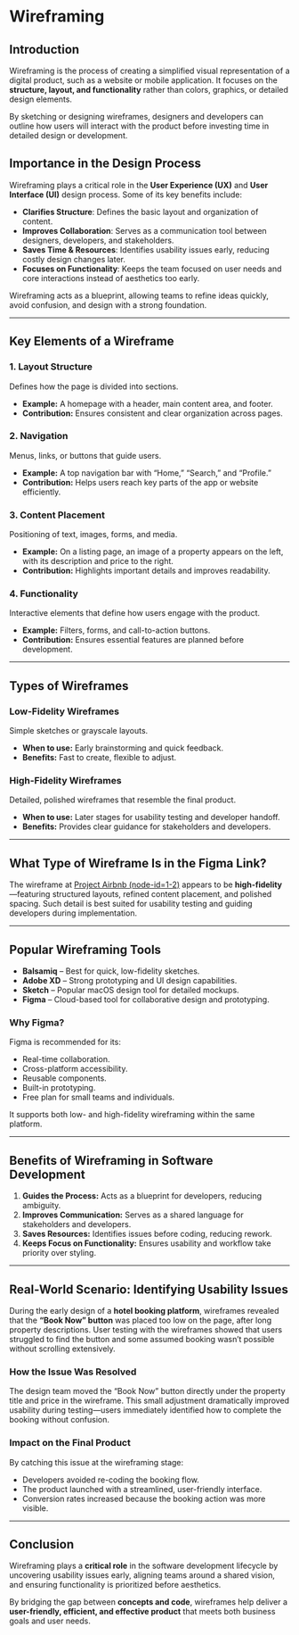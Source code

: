 # Wireframing

## Introduction  
Wireframing is the process of creating a simplified visual representation of a digital product, such as a website or mobile application. It focuses on the **structure, layout, and functionality** rather than colors, graphics, or detailed design elements.

By sketching or designing wireframes, designers and developers can outline how users will interact with the product before investing time in detailed design or development.

## Importance in the Design Process  
Wireframing plays a critical role in the **User Experience (UX)** and **User Interface (UI)** design process. Some of its key benefits include:

- **Clarifies Structure**: Defines the basic layout and organization of content.  
- **Improves Collaboration**: Serves as a communication tool between designers, developers, and stakeholders.  
- **Saves Time & Resources**: Identifies usability issues early, reducing costly design changes later.  
- **Focuses on Functionality**: Keeps the team focused on user needs and core interactions instead of aesthetics too early.

Wireframing acts as a blueprint, allowing teams to refine ideas quickly, avoid confusion, and design with a strong foundation.

---

## Key Elements of a Wireframe

### 1. Layout Structure  
Defines how the page is divided into sections.  
- **Example:** A homepage with a header, main content area, and footer.  
- **Contribution:** Ensures consistent and clear organization across pages.

### 2. Navigation  
Menus, links, or buttons that guide users.  
- **Example:** A top navigation bar with “Home,” “Search,” and “Profile.”  
- **Contribution:** Helps users reach key parts of the app or website efficiently.

### 3. Content Placement  
Positioning of text, images, forms, and media.  
- **Example:** On a listing page, an image of a property appears on the left, with its description and price to the right.  
- **Contribution:** Highlights important details and improves readability.

### 4. Functionality  
Interactive elements that define how users engage with the product.  
- **Example:** Filters, forms, and call-to-action buttons.  
- **Contribution:** Ensures essential features are planned before development.

---

## Types of Wireframes

### Low-Fidelity Wireframes  
Simple sketches or grayscale layouts.  
- **When to use:** Early brainstorming and quick feedback.  
- **Benefits:** Fast to create, flexible to adjust.

### High-Fidelity Wireframes  
Detailed, polished wireframes that resemble the final product.  
- **When to use:** Later stages for usability testing and developer handoff.  
- **Benefits:** Provides clear guidance for stakeholders and developers.

---

## What Type of Wireframe Is in the Figma Link?

The wireframe at [Project Airbnb (node-id=1-2)](https://www.figma.com/design/E2BRqdPcKkrnX6hLGPto8Z/Project-Airbnb?node-id=1-2&p=f) appears to be **high-fidelity**—featuring structured layouts, refined content placement, and polished spacing. Such detail is best suited for usability testing and guiding developers during implementation.

---

## Popular Wireframing Tools

- **Balsamiq** – Best for quick, low-fidelity sketches.  
- **Adobe XD** – Strong prototyping and UI design capabilities.  
- **Sketch** – Popular macOS design tool for detailed mockups.  
- **Figma** – Cloud-based tool for collaborative design and prototyping.  

### Why Figma?  
Figma is recommended for its:  
- Real-time collaboration.  
- Cross-platform accessibility.  
- Reusable components.  
- Built-in prototyping.  
- Free plan for small teams and individuals.  

It supports both low- and high-fidelity wireframing within the same platform.

---

## Benefits of Wireframing in Software Development

1. **Guides the Process:** Acts as a blueprint for developers, reducing ambiguity.  
2. **Improves Communication:** Serves as a shared language for stakeholders and developers.  
3. **Saves Resources:** Identifies issues before coding, reducing rework.  
4. **Keeps Focus on Functionality:** Ensures usability and workflow take priority over styling.  

---

## Real-World Scenario: Identifying Usability Issues

During the early design of a **hotel booking platform**, wireframes revealed that the **“Book Now” button** was placed too low on the page, after long property descriptions. User testing with the wireframes showed that users struggled to find the button and some assumed booking wasn’t possible without scrolling extensively.

### How the Issue Was Resolved  
The design team moved the “Book Now” button directly under the property title and price in the wireframe. This small adjustment dramatically improved usability during testing—users immediately identified how to complete the booking without confusion.

### Impact on the Final Product  
By catching this issue at the wireframing stage:  
- Developers avoided re-coding the booking flow.  
- The product launched with a streamlined, user-friendly interface.  
- Conversion rates increased because the booking action was more visible.  

---

## Conclusion  

Wireframing plays a **critical role** in the software development lifecycle by uncovering usability issues early, aligning teams around a shared vision, and ensuring functionality is prioritized before aesthetics.  

By bridging the gap between **concepts and code**, wireframes help deliver a **user-friendly, efficient, and effective product** that meets both business goals and user needs.
